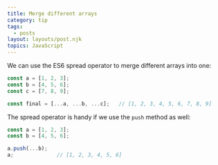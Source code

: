 ```yaml
---
title: Merge different arrays
category: tip
tags:
  - posts
layout: layouts/post.njk
topics: JavaScript
---
```


We can use the ES6 spread operator to merge different arrays into one:

```js
const a = [1, 2, 3];
const b = [4, 5, 6];
const c = [7, 8, 9];

const final = [...a, ...b, ...c];   // [1, 2, 3, 4, 5, 6, 7, 8, 9]
```

The spread operator is handy if we use the `push` method as well:

```js
const a = [1, 2, 3];
const b = [4, 5, 6];

a.push(...b);
a;              // [1, 2, 3, 4, 5, 6]
```